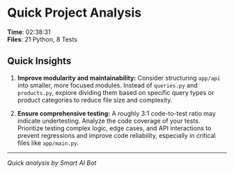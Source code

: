 # Quick Project Analysis

**Time**: 02:38:31  
**Files**: 21 Python, 8 Tests

## Quick Insights

1. **Improve modularity and maintainability:**  Consider structuring `app/api` into smaller, more focused modules.  Instead of `queries.py` and `products.py`, explore dividing them based on specific query types or product categories to reduce file size and complexity.

2. **Ensure comprehensive testing:** A roughly 3:1 code-to-test ratio may indicate undertesting. Analyze the code coverage of your tests.  Prioritize testing complex logic, edge cases, and API interactions to prevent regressions and improve code reliability, especially in critical files like `app/main.py`.


---
*Quick analysis by Smart AI Bot*
